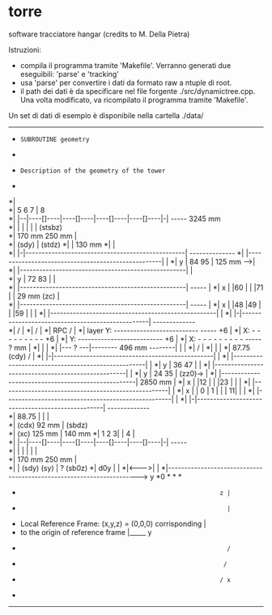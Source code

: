 # torre
software tracciatore hangar (credits to M. Della Pietra)

Istruzioni:
- compila il programma tramite 'Makefile'. Verranno generati due eseguibili: 'parse' e 'tracking'
- usa 'parse' per convertire i dati da formato raw a ntuple di root. 
- il path dei dati è da specificare nel file forgente ./src/dynamictree.cpp. Una volta modificato, va ricompilato il programma tramite 'Makefile'.

Un set di dati di esempio è disponibile nella cartella ./data/


* **************************************************************
*
      SUBROUTINE geometry
*
*     Description of the geometry of the tower
*
*|                                              
*|              5          6         7     |     8                
*|     |--|----[]----|----[]----|----[]----|----[]----|-|  -----   3245  mm  
*|     |  |                     |          |                  |     (stsbz)    
*|      170 mm                     250 mm                     |         
*|      (sdy)                                                 | (stdz) 
*|                                                            |  130 mm
*|                                                            |         
*|     |-|-------------------------------------------------| -------------- 
*|     |---------------------------------------------------|             |
*|   y |   84                                        95    |  125 mm  -->|  
*|     |---------------------------------------------------|             |  
*|   y |  72                                        83     |             |  
*|     |---------------------------------------------------|  -----      | 
*|   x |  |60 |   |                                  |71 | |  29 mm (zc) |     
*|     |---------------------------------------------------|  -----      | 
*|   x | |48 |49 |   |                             |59 |   |             | 
*|     |---------------------------------------------------|             |
*|     |-|-------------------------------------------------|  -------------    
*|                                                            /          |
*|                                                            /          |
*|      RPC                                                   /          |
*|     layer  Y:   --------------------------               ----- +6     | 
*|            X:   - - - -          - - - - -                     +6     |
*|            Y:   --------------------------                     +6     |
*|            X:   - - - -          - - - - -               -----  ? mm  | 
*|                                                            |          |
*|     |---  ?  ---|-------- 496 mm  --------|                |          |
*|                                                            /          | 
*|                                                            |          |
*|     87.75 (cdy)                                               /       |
*|     |-|-------------------------------------------------|             |
*|     |---------------------------------------------------|             |
*|   y |    36                                        47   |             |
*|     |---------------------------------------------------|             |
*|   y |   24                                        35    |     (zz0)-> |
*|     |---------------------------------------------------|    2850 mm  |
*|   x |  |12 |   |                                  |23 | |             |
*|     |---------------------------------------------------|             |
*|   x | | 0 | 1 |   |                             | 11|   |             |
*|     |---------------------------------------------------|             |
*|     |-|-------------------------------------------------| -------------   
*|    88.75    |   |                                          |             
*|   (cdx)      92 mm                                         |    (sbdz)   
*|               (xc)                   125 mm                |    140 mm
*|              1          2         3|    |     4            |    
*|     |--|----[]----|----[]----|----[]----|----[]----|-|   -----       
*|     |  |                     |          |                  |     
*|     170 mm                      250 mm                     |     
*|     | (sdy)                      (sy)                      |  ?  (sb0z)
*| d0y |                                                      |
*|<--->|                                                      | 
*|---------------------------------------------------------------------> y
*0
*
*
*
*                                                            z |
*                                                              |   
* Local Reference Frame: (x,y,z) = (0,0,0) corrisponding       | 
* to the  origin of reference frame                            |_____ y
*                                                              / 
*                                                             /
*                                                            / x
*
* **************************************************************************